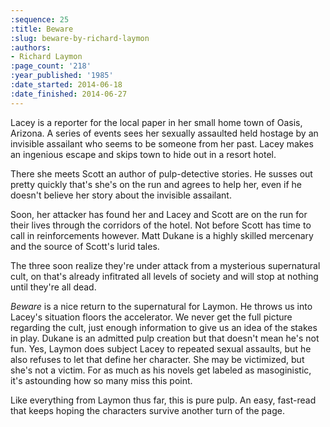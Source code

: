 ```yaml
---
:sequence: 25
:title: Beware
:slug: beware-by-richard-laymon
:authors:
- Richard Laymon
:page_count: '218'
:year_published: '1985'
:date_started: 2014-06-18
:date_finished: 2014-06-27
---
```


Lacey is a reporter for the local paper in her small home town of Oasis, Arizona. A series of events sees her sexually assaulted held hostage by an invisible assailant who seems to be someone from her past. Lacey makes an ingenious escape and skips town to hide out in a resort hotel.

There she meets Scott an author of pulp-detective stories. He susses out pretty quickly that's she's on the run and agrees to help her, even if he doesn't believe her story about the invisible assailant. 

Soon, her attacker has found her and Lacey and Scott are on the run for their lives through the corridors of the hotel. Not before Scott has time to call in reinforcements however. Matt Dukane is a highly skilled mercenary and the source of Scott's lurid tales. 

The three soon realize they're under attack from a mysterious supernatural cult, on that's already infitrated all levels of society and will stop at nothing until they're all dead.

_Beware_ is a nice return to the supernatural for Laymon. He throws us into Lacey's situation floors the accelerator. We never get the full picture regarding the cult, just enough information to give us an idea of the stakes in play. Dukane is an admitted pulp creation but that doesn't mean he's not fun. Yes, Laymon does subject Lacey to repeated sexual assaults, but he also refuses to let that define her character. She may be victimized, but she's not a victim. For as much as his novels get labeled as masoginistic, it's astounding how so many miss this point. 

Like everything from Laymon thus far, this is pure pulp. An easy, fast-read that keeps hoping the characters survive another turn of the page.